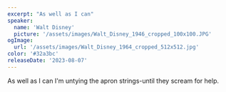 ```yaml
---
excerpt: "As well as I can"
speaker:
  name: 'Walt Disney'
  picture: '/assets/images/Walt_Disney_1946_cropped_100x100.JPG'
ogImage:
  url: '/assets/images/Walt_Disney_1964_cropped_512x512.jpg'
color: '#32a3bc'
releaseDate: '2023-08-07'
---
```

As well as I can I'm untying the apron strings-until they scream for help.
